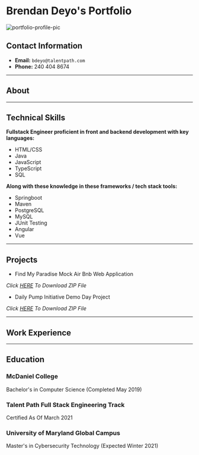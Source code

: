 <link href="style.css" rel="stylesheet">

# Brendan Deyo's Portfolio



![portfolio-profile-pic](https://media-exp1.licdn.com/dms/image/C4D03AQF-4GSnD_xtCQ/profile-displayphoto-shrink_400_400/0/1616591168288?e=1623283200&v=beta&t=mZtupgrioxXCi90SmeuamTknkADoe_4hoyKR4OaDjxg)


## Contact Information
* **Email:** `bdeyo@talentpath.com`
* **Phone:** 240 404 8674

<hr>

## About

<hr>

## Technical Skills
**Fullstack Engineer proficient in front and backend development with key languages:**
* HTML/CSS
* Java
* JavaScript
* TypeScript
* SQL

**Along with these knowledge in these frameworks / tech stack tools:**
* Springboot 
* Maven
* PostgreSQL
* MySQL
* JUnit Testing
* Angular
* Vue

<hr>

## Projects
* Find My Paradise Mock Air Bnb Web Application


*Click  [HERE](../Documents/FindMyParadise.zip)  To Download ZIP File*


* Daily Pump Initiative Demo Day Project


*Click [HERE]() To Download ZIP File*


<hr>

## Work Experience

<hr>

## Education

### McDaniel College 
Bachelor's in Computer Science (Completed May 2019)

### Talent Path Full Stack Engineering Track 
Certified As Of March 2021

### University of Maryland Global Campus 
Master's in Cybersecurity Technology (Expected Winter 2021)

